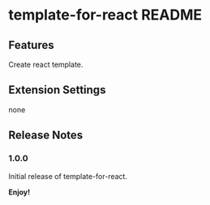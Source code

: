 # template-for-react README

## Features

Create react template.

## Extension Settings

none

## Release Notes

### 1.0.0

Initial release of template-for-react.

**Enjoy!**
